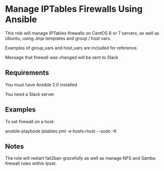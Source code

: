 
Manage IPTables Firewalls Using Ansible
=======================

This role will manage IPTables firewalls on CentOS 6 or 7 servers, as well as Ubuntu, using Jinja templates and group / host vars.

Examples of group_vars and host_vars are included for reference.

Message that firewall was changed will be sent to Slack

Requirements
------------

You must have Ansible 2.0 installed.

You need a Slack server

Examples
--------

To set firewall on a host:

ansible-playbook iptables.yml -e hosts=host --sudo -K


Notes
--------
The role will restart fail2ban gracefully as well as manage NFS and Samba firewall rules within Ipset.
